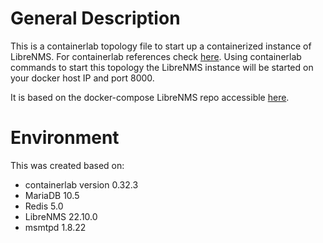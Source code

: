 # General Description
This is a containerlab topology file to start up a containerized instance of LibreNMS. For containerlab references check [here](https://containerlab.dev/). Using containerlab commands to start this topology the LibreNMS instance will be started on your docker host IP and port 8000.

It is based on the docker-compose LibreNMS repo accessible [here](https://github.com/librenms/docker).

# Environment
This was created based on:
- containerlab version 0.32.3
- MariaDB 10.5
- Redis 5.0
- LibreNMS 22.10.0
- msmtpd 1.8.22
